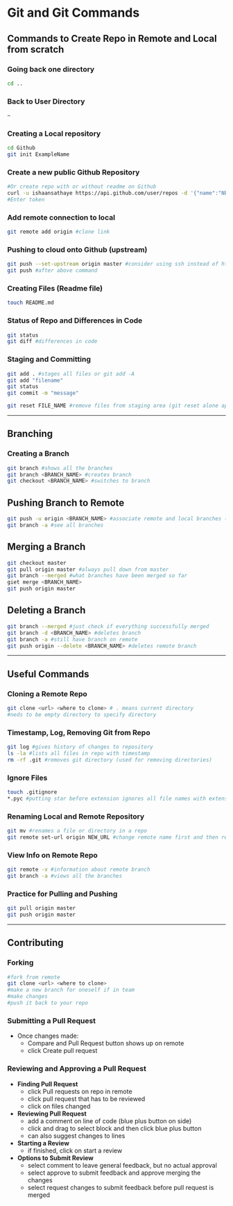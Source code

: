 # Git and Git Commands

## Commands to Create Repo in Remote and Local from scratch
### Going back one directory
```zsh
cd ..
```
### Back to User Directory
```zsh
~ 
```
### Creating a Local repository
```zsh
cd Github
git init ExampleName
```
### Create a new public Github Repository
```zsh
#Or create repo with or without readme on Github
curl -u ishaansathaye https://api.github.com/user/repos -d '{"name":"NEW_REPO_NAME","private":false}'
#Enter token
```
### Add remote connection to local
```zsh
git remote add origin #clone link
```
### Pushing to cloud onto Github (upstream)
```zsh
git push --set-upstream origin master #consider using ssh instead of https
git push #after above command
```
### Creating Files (Readme file)
```zsh
touch README.md
```
### Status of Repo and **Differences in Code**
```zsh
git status
git diff #differences in code
```
### Staging and Committing
```zsh
git add . #stages all files or git add -A
git add "filename"
git status
git commit -m "message"

git reset FILE_NAME #remove files from staging area (git reset alone applies to all files)
```
---
## Branching
### Creating a Branch
```zsh
git branch #shows all the branches
git branch <BRANCH_NAME> #creates branch
git checkout <BRANCH_NAME> #switches to branch
```
## Pushing Branch to Remote
```zsh
git push -u origin <BRANCH_NAME> #associate remote and local branches (after, use git push and pull)
git branch -a #see all branches
```
## Merging a Branch
```zsh
git checkout master
git pull origin master #always pull down from master
git branch --merged #what branches have been merged so far
giet merge <BRANCH_NAME> 
git push origin master
```
## Deleting a Branch
```zsh
git branch --merged #just check if everything successfully merged
git branch -d <BRANCH_NAME> #deletes branch
git branch -a #still have branch on remote
git push origin --delete <BRANCH_NAME> #deletes remote branch
```
---
## Useful Commands
### Cloning a Remote Repo
```zsh
git clone <url> <where to clone> # . means current directory
#neds to be empty directory to specify directory
```
### Timestamp, Log, Removing Git from Repo
```zsh
git log #gives history of changes to repository
ls -la #lists all files in repo with timestamp
rm -rf .git #removes git directory (used for removing directories)
```
### Ignore Files
```zsh
touch .gitignore 
*.pyc #putting star before extension ignores all file names with extension
```
### Renaming Local and Remote Repository
```zsh
git mv #renames a file or directory in a repo
git remote set-url origin NEW_URL #change remote name first and then retrieve url
```
### View Info on Remote Repo
```zsh
git remote -v #information about remote branch
git branch -a #views all the branches 
```
### Practice for Pulling and Pushing
```zsh
git pull origin master
git push origin master
```
---
## Contributing 
### Forking
```zsh
#fork from remote 
git clone <url> <where to clone>
#make a new branch for oneself if in team
#make changes
#push it back to your repo
```
### Submitting a Pull Request
- Once changes made:
    - Compare and Pull Request button shows up on remote
    - click Create pull request

### Reviewing and Approving a Pull Request
- **Finding Pull Request**
    - click Pull requests on repo in remote
    - click pull request that has to be reviewed
    - click on files changed
- **Reviewing Pull Request**
    - add a comment on line of code (blue plus button on side)
    - click and drag to select block and then click blue plus button
    - can also suggest changes to lines
- **Starting a Review**
    - if finished, click on start a review
- **Options to Submit Review**
    - select comment to leave general feedback, but no actual approval
    - select approve to submit feedback and approve merging the changes
    - select request changes to submit feedback before pull request is merged